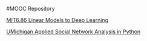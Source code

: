 #MOOC Repository 


[MIT6.86 Linear Models to Deep Learning](https://github.com/jamesyeh111/jamesyehmooc/tree/master/MIT6.86_Machine_Learning_with_Python_from_Linear_Models_to_Deep_Learning)

[UMichigan Applied Social Network Analysis in Python](https://github.com/jamesyeh111/jamesyehmooc/tree/master/UMichigan_Applied_Social_Network_Analysis_Python)



